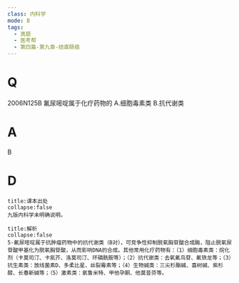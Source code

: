 ```yaml
---
class: 内科学
mode: B
tags:
  - 真题
  - 医考帮
  - 第四篇-第九章-结直肠癌
---
```


# Q
2006N125B 氟尿嘧啶属于化疗药物的
A.细胞毒素类
B.抗代谢类

# A
B
# D
```ad-note
title:课本出处
collapse:false
九版内科学未明确说明。
```

```ad-summary
title:解析
collapse:false
5-氟尿嘧啶属于抗肿瘤药物中的抗代谢类（B对），可竞争性抑制脱氧胸苷酸合成酶，阻止脱氧尿苷酸甲基化为脱氧胸苷酸，从而影响DNA的合成。其他常用化疗药物有：（1）细胞毒素类：烷化剂（卡莫司汀、卡氮芥、洛莫司汀、环磷酰胺等）；（2）抗代谢类：去氧氟鸟苷、氟铁龙等；（3）抗生素类：放线菌素D、多柔比星、丝裂霉素等；（4）生物碱类：三尖杉酯碱、喜树碱、紫杉醇、长春新碱等；（5）激素类：氨鲁米特、甲他孕酮、他莫昔芬等。
```

